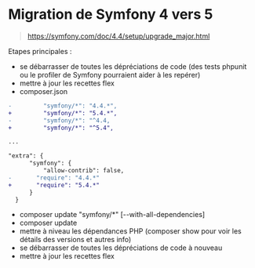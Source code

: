# Migration de Symfony 4 vers 5

> https://symfony.com/doc/4.4/setup/upgrade_major.html

Etapes principales :

-   se débarrasser de toutes les dépréciations de code (des tests phpunit ou le profiler de Symfony pourraient aider à les repérer)
-   mettre à jour les recettes flex
-   composer.json

```diff
-         "symfony/*": "4.4.*",
+         "symfony/*": "5.4.*",
-         "symfony/*": "^4.4,
+         "symfony/*": "^5.4",

...

"extra": {
      "symfony": {
          "allow-contrib": false,
-       "require": "4.4.*"
+       "require": "5.4.*"
      }
  }
```

-   composer update "symfony/\*" [--with-all-dependencies]
-   composer update
-   mettre à niveau les dépendances PHP (composer show pour voir les détails des versions et autres info)
-   se débarrasser de toutes les dépréciations de code à nouveau
-   mettre à jour les recettes flex
